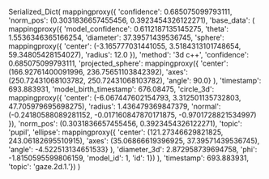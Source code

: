 Serialized_Dict(
    mappingproxy({
        'confidence': 0.685075099793111, 
        'norm_pos': (0.3031836657455456, 0.3923454326122271), 
        'base_data': 
            (
            mappingproxy({
                'model_confidence': 0.6112187135145275, 
                'theta': 1.5536346365166254, 
                'diameter': 37.39571439536745, 
                'sphere': 
                    mappingproxy({
                        'center': (-3.165777031441055, 3.5184313101748654, 59.34805428154027), 
                        'radius': 12.0
                    }), 
                'method': '3d c++', 
                'confidence': 0.685075099793111, 
                'projected_sphere': 
                    mappingproxy({
                        'center': (166.92761400091996, 236.75651103842392), 
                        'axes': (250.72431068103782, 250.72431068103782), 
                        'angle': 90.0}
                    ), 
                'timestamp': 693.883931, 
                'model_birth_timestamp': 676.08475, 
                'circle_3d': 
                    mappingproxy({
                        'center': (-6.067447602154793, 3.312501135732803, 47.705979695698275), 
                        'radius': 1.436479369847379, 
                        'normal': (-0.24180588089281152, -0.017160847870171875, -0.9701728821534997)
                    }), 
                'norm_pos': (0.3031836657455456, 0.3923454326122271), 
                'topic': 'pupil', 
                'ellipse': 
                    mappingproxy({
                        'center': (121.27346629821825, 243.06182695510915), 
                        'axes': (35.06866619396925, 37.39571439536745), 
                        'angle': -4.522513134651533}
                    ), 
                'diameter_3d': 2.872958739694758, 
                'phi': -1.8150595599806159, 
                'model_id': 1, 
                'id': 1})
            ), 
            'timestamp': 693.883931, 
            'topic': 'gaze.2d.1.'})
)